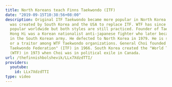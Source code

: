 ```yaml
---
title: North Koreans teach Finns Taekwondo (ITF)
date: "2019-09-15T10:38:56+08:00"
description: Original ITF Taekwondo became more popular in North Korea while WTF Taekwondo
  was created by South Korea and the USA to replace ITF. WTF has since become more
  popular worldwide but both styles are still practiced. Founder of Taekwondo, Choi
  Hong Hi was a Korean nationalist anti-japanese fighter who later became a general
  in the South Korean army. He defected to North Korea in 1979. He is seen as unimportant
  or a traitor among WTF Taekwondo organizations. General Choi founded the "International
  Taekwondo Federation" (ITF) in 1966. South Korea created the "World Taekwondo Federation"
  (WTF) in 1973 when Choi was in political exile in Canada.
url: /thefinnishbolshevik/LLx7XdzdTTI/
providers:
  youtube:
    id: LLx7XdzdTTI
type: video
---
```

